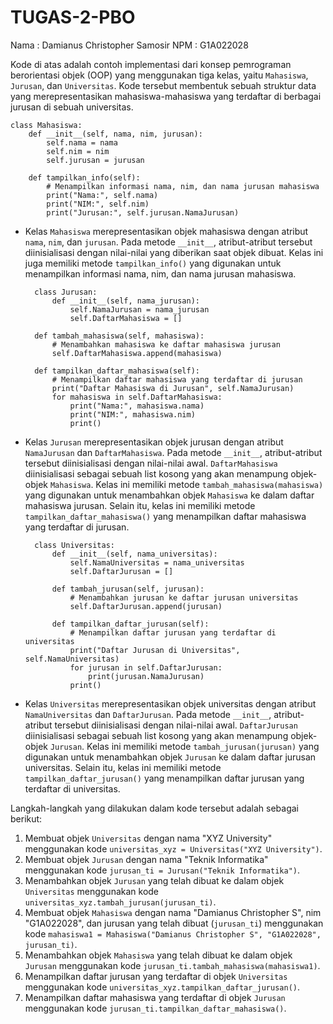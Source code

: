 # TUGAS-2-PBO
Nama : Damianus Christopher Samosir 
NPM : G1A022028

Kode di atas adalah contoh implementasi dari konsep pemrograman berorientasi objek (OOP) yang menggunakan tiga kelas, yaitu `Mahasiswa`, `Jurusan`, dan `Universitas`. Kode tersebut membentuk sebuah struktur data yang merepresentasikan mahasiswa-mahasiswa yang terdaftar di berbagai jurusan di sebuah universitas.

    class Mahasiswa:
        def __init__(self, nama, nim, jurusan):
            self.nama = nama
            self.nim = nim
            self.jurusan = jurusan

        def tampilkan_info(self):
            # Menampilkan informasi nama, nim, dan nama jurusan mahasiswa
            print("Nama:", self.nama)
            print("NIM:", self.nim)
            print("Jurusan:", self.jurusan.NamaJurusan)
        
- Kelas `Mahasiswa` merepresentasikan objek mahasiswa dengan atribut `nama`, `nim`, dan `jurusan`. Pada metode `__init__`, atribut-atribut tersebut diinisialisasi dengan nilai-nilai yang diberikan saat objek dibuat. Kelas ini juga memiliki metode `tampilkan_info()` yang digunakan untuk menampilkan informasi nama, nim, dan nama jurusan mahasiswa.

        class Jurusan:
            def __init__(self, nama_jurusan):
                self.NamaJurusan = nama_jurusan
                self.DaftarMahasiswa = []

        def tambah_mahasiswa(self, mahasiswa):
            # Menambahkan mahasiswa ke daftar mahasiswa jurusan
            self.DaftarMahasiswa.append(mahasiswa)

        def tampilkan_daftar_mahasiswa(self):
            # Menampilkan daftar mahasiswa yang terdaftar di jurusan
            print("Daftar Mahasiswa di Jurusan", self.NamaJurusan)
            for mahasiswa in self.DaftarMahasiswa:
                print("Nama:", mahasiswa.nama)
                print("NIM:", mahasiswa.nim)
                print()
            
- Kelas `Jurusan` merepresentasikan objek jurusan dengan atribut `NamaJurusan` dan `DaftarMahasiswa`. Pada metode `__init__`, atribut-atribut tersebut diinisialisasi dengan nilai-nilai awal. `DaftarMahasiswa` diinisialisasi sebagai sebuah list kosong yang akan menampung objek-objek `Mahasiswa`. Kelas ini memiliki metode `tambah_mahasiswa(mahasiswa)` yang digunakan untuk menambahkan objek `Mahasiswa` ke dalam daftar mahasiswa jurusan. Selain itu, kelas ini memiliki metode `tampilkan_daftar_mahasiswa()` yang menampilkan daftar mahasiswa yang terdaftar di jurusan.

        class Universitas:
            def __init__(self, nama_universitas):
                self.NamaUniversitas = nama_universitas
                self.DaftarJurusan = []

            def tambah_jurusan(self, jurusan):
                # Menambahkan jurusan ke daftar jurusan universitas
                self.DaftarJurusan.append(jurusan)

            def tampilkan_daftar_jurusan(self):
                # Menampilkan daftar jurusan yang terdaftar di universitas
                print("Daftar Jurusan di Universitas", self.NamaUniversitas)
                for jurusan in self.DaftarJurusan:
                    print(jurusan.NamaJurusan)
                print()

- Kelas `Universitas` merepresentasikan objek universitas dengan atribut `NamaUniversitas` dan `DaftarJurusan`. Pada metode `__init__`, atribut-atribut tersebut diinisialisasi dengan nilai-nilai awal. `DaftarJurusan` diinisialisasi sebagai sebuah list kosong yang akan menampung objek-objek `Jurusan`. Kelas ini memiliki metode `tambah_jurusan(jurusan)` yang digunakan untuk menambahkan objek `Jurusan` ke dalam daftar jurusan universitas. Selain itu, kelas ini memiliki metode `tampilkan_daftar_jurusan()` yang menampilkan daftar jurusan yang terdaftar di universitas.

Langkah-langkah yang dilakukan dalam kode tersebut adalah sebagai berikut:
1. Membuat objek `Universitas` dengan nama "XYZ University" menggunakan kode `universitas_xyz = Universitas("XYZ University")`.
2. Membuat objek `Jurusan` dengan nama "Teknik Informatika" menggunakan kode `jurusan_ti = Jurusan("Teknik Informatika")`.
3. Menambahkan objek `Jurusan` yang telah dibuat ke dalam objek `Universitas` menggunakan kode `universitas_xyz.tambah_jurusan(jurusan_ti)`.
4. Membuat objek `Mahasiswa` dengan nama "Damianus Christopher S", nim "G1A022028", dan jurusan yang telah dibuat (`jurusan_ti`) menggunakan kode `mahasiswa1 = Mahasiswa("Damianus Christopher S", "G1A022028", jurusan_ti)`.
5. Menambahkan objek `Mahasiswa` yang telah dibuat ke dalam objek `Jurusan` menggunakan kode `jurusan_ti.tambah_mahasiswa(mahasiswa1)`.
6. Menampilkan daftar jurusan yang terdaftar di objek `Universitas` menggunakan kode `universitas_xyz.tampilkan_daftar_jurusan()`.
7. Menampilkan daftar mahasiswa yang terdaftar di objek `Jurusan` menggunakan kode `jurusan_ti.tampilkan_daftar_mahasiswa()`.
